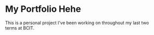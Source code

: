 # My Portfolio Hehe

This is a personal project I've been working on throughout my last two terms at BCIT.
